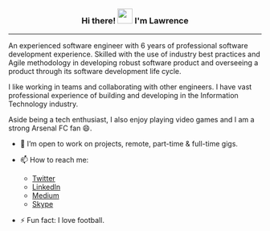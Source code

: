 <h3 align="center"> Hi there! <img src="https://raw.githubusercontent.com/MartinHeinz/MartinHeinz/master/wave.gif" width="30px"> I'm <B>Lawrence</B></h3>
<hr>

An experienced software engineer with 6 years of professional software development experience. Skilled with the use of industry best practices and Agile methodology in developing robust software product and overseeing a product through its software development life cycle.

I like working in teams and collaborating with other engineers. I have vast professional experience of building and developing in the Information Technology industry.

Aside being a tech enthusiast, I also enjoy playing video games and I am a strong Arsenal FC fan 😄.

- 👯 I’m open to work on projects, remote, part-time & full-time gigs.
- 📫 How to reach me: 
  * [Twitter](https://twitter.com/ifeanyilawrence "Twitter")
  * [LinkedIn](https://www.linkedin.com/in/lawrence-eze/ "LinkedIn")
  * [Medium](https://medium.com/@ifeanyilawrence "Medium")
  * [Skype](https://join.skype.com/invite/nOCgkCeHmBpf "Skype")

- ⚡ Fun fact: I love football.
